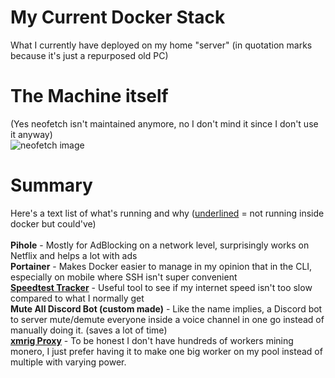 # My Current Docker Stack
What I currently have deployed on my home "server" (in quotation marks because it's just a repurposed old PC)

# The Machine itself
(Yes neofetch isn't maintained anymore, no I don't mind it since I don't use it anyway) <br>
![neofetch image](https://github.com/pingusurmars/my-docker-stack/blob/master/neofetch.png?raw=true)

# Summary
Here's a text list of what's running and why (<ins>underlined</ins> = not running inside docker but could've)
<br><br>
**Pihole** - Mostly for AdBlocking on a network level, surprisingly works on Netflix and helps a lot with ads<br>
**Portainer** - Makes Docker easier to manage in my opinion that in the CLI, especially on mobile where SSH isn't super convenient<br>
**[Speedtest Tracker](https://docs.speedtest-tracker.dev/)** - Useful tool to see if my internet speed isn't too slow compared to what I normally get<br>
**Mute All Discord Bot (custom made)** - Like the name implies, a Discord bot to server mute/demute everyone inside a voice channel in one go instead of manually doing it. (saves a lot of time)<br>
**<ins>xmrig Proxy</ins>** - To be honest I don't have hundreds of workers mining monero, I just prefer having it to make one big worker on my pool instead of multiple with varying power.
